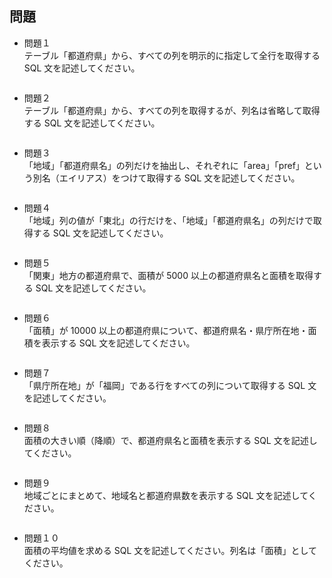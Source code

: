 ## 問題

- 問題１  
  テーブル「都道府県」から、すべての列を明示的に指定して全行を取得する SQL 文を記述してください。

```sql

```

- 問題２  
   テーブル「都道府県」から、すべての列を取得するが、列名は省略して取得する SQL 文を記述してください。

```sql

```

- 問題３  
  「地域」「都道府県名」の列だけを抽出し、それぞれに「area」「pref」という別名（エイリアス）をつけて取得する SQL 文を記述してください。

```sql

```

- 問題４  
   「地域」列の値が「東北」の行だけを、「地域」「都道府県名」の列だけで取得する SQL 文を記述してください。

```sql

```

- 問題５  
  「関東」地方の都道府県で、面積が 5000 以上の都道府県名と面積を取得する SQL 文を記述してください。

```sql

```

- 問題６  
   「面積」が 10000 以上の都道府県について、都道府県名・県庁所在地・面積を表示する SQL 文を記述してください。

```sql

```

- 問題７  
   「県庁所在地」が「福岡」である行をすべての列について取得する SQL 文を記述してください。

```sql

```

- 問題８  
   面積の大きい順（降順）で、都道府県名と面積を表示する SQL 文を記述してください。

```sql

```

- 問題９  
   地域ごとにまとめて、地域名と都道府県数を表示する SQL 文を記述してください。

```sql

```

- 問題１０  
   面積の平均値を求める SQL 文を記述してください。列名は「面積」としてください。

```sql

```
